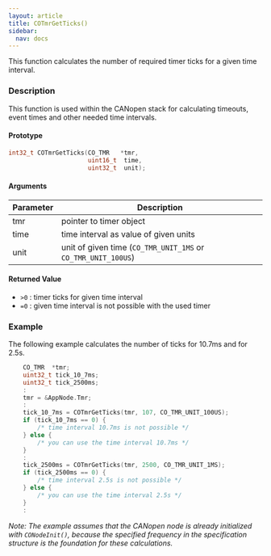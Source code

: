 ```yaml
---
layout: article
title: COTmrGetTicks()
sidebar:
  nav: docs
---
```


This function calculates the number of required timer ticks for a given time interval.

<!--more-->

### Description

This function is used within the CANopen stack for calculating timeouts, event times and other needed time intervals.

#### Prototype

```c
int32_t COTmrGetTicks(CO_TMR   *tmr,
                      uint16_t  time,
                      uint32_t  unit);
```

#### Arguments

| Parameter | Description |
| --- | --- |
| tmr | pointer to timer object |
| time | time interval as value of given units |
| unit | unit of given time (`CO_TMR_UNIT_1MS` or `CO_TMR_UNIT_100US`) |

#### Returned Value

- `>0` : timer ticks for given time interval
- `=0` : given time interval is not possible with the used timer

### Example

The following example calculates the number of ticks for 10.7ms and for 2.5s.

```c
    CO_TMR  *tmr;
    uint32_t tick_10_7ms;
    uint32_t tick_2500ms;
    :
    tmr = &AppNode.Tmr;
    :
    tick_10_7ms = COTmrGetTicks(tmr, 107, CO_TMR_UNIT_100US);
    if (tick_10_7ms == 0) {
        /* time interval 10.7ms is not possible */
    } else {
        /* you can use the time interval 10.7ms */
    }
    :
    tick_2500ms = COTmrGetTicks(tmr, 2500, CO_TMR_UNIT_1MS);
    if (tick_2500ms == 0) {
        /* time interval 2.5s is not possible */
    } else {
        /* you can use the time interval 2.5s */
    }
    :
```

*Note: The example assumes that the CANopen node is already initialized with `CONodeInit()`, because the specified frequency in the specification structure is the foundation for these calculations.*

